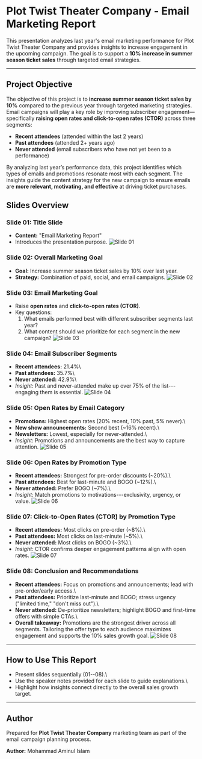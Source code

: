 # Plot Twist Theater Company - Email Marketing Report

This presentation analyzes last year's email marketing performance for
Plot Twist Theater Company and provides insights to increase engagement
in the upcoming campaign. The goal is to support a **10% increase in
summer season ticket sales** through targeted email strategies.

------------------------------------------------------------------------

## Project Objective

The objective of this project is to **increase summer season ticket sales by 10%** compared to the previous year through targeted marketing strategies. Email campaigns will play a key role by improving subscriber engagement—specifically **raising open rates and click-to-open rates (CTOR)** across three segments:

- **Recent attendees** (attended within the last 2 years)  
- **Past attendees** (attended 2+ years ago)  
- **Never attended** (email subscribers who have not yet been to a performance)  

By analyzing last year’s performance data, this project identifies which types of emails and promotions resonate most with each segment. The insights guide the content strategy for the new campaign to ensure emails are **more relevant, motivating, and effective** at driving ticket purchases.


## Slides Overview

### Slide 01: Title Slide

-   **Content:** "Email Marketing Report"
-   Introduces the presentation purpose.
![Slide 01](https://github.com/aminbiography/Google-Digital-Marketing---E-commerce-Professional-Certificate/blob/main/bar-graph-chart-image/Present%20email%20marketing%20data%20to%20stakeholders-01.jpg)


### Slide 02: Overall Marketing Goal

-   **Goal:** Increase summer season ticket sales by 10% over last year.
-   **Strategy:** Combination of paid, social, and email campaigns.
![Slide 02](https://github.com/aminbiography/Google-Digital-Marketing---E-commerce-Professional-Certificate/blob/main/bar-graph-chart-image/Present%20email%20marketing%20data%20to%20stakeholders-02.jpg)

### Slide 03: Email Marketing Goal

-   Raise **open rates** and **click-to-open rates (CTOR)**.
-   Key questions:
    1.  What emails performed best with different subscriber segments
        last year?
    2.  What content should we prioritize for each segment in the new
        campaign?
![Slide 03](https://github.com/aminbiography/Google-Digital-Marketing---E-commerce-Professional-Certificate/blob/main/bar-graph-chart-image/Present%20email%20marketing%20data%20to%20stakeholders-03.jpg)

### Slide 04: Email Subscriber Segments

-   **Recent attendees:** 21.4%\
-   **Past attendees:** 35.7%\
-   **Never attended:** 42.9%\
-   *Insight:* Past and never-attended make up over 75% of the
    list---engaging them is essential.
![Slide 04](https://github.com/aminbiography/Google-Digital-Marketing---E-commerce-Professional-Certificate/blob/main/bar-graph-chart-image/Present%20email%20marketing%20data%20to%20stakeholders-04.jpg)

### Slide 05: Open Rates by Email Category

-   **Promotions:** Highest open rates (20% recent, 10% past, 5%
    never).\
-   **New show announcements:** Second best (\~16% recent).\
-   **Newsletters:** Lowest, especially for never-attended.\
-   *Insight:* Promotions and announcements are the best way to capture
    attention.
![Slide 05](https://github.com/aminbiography/Google-Digital-Marketing---E-commerce-Professional-Certificate/blob/main/bar-graph-chart-image/Present%20email%20marketing%20data%20to%20stakeholders-05.jpg)

### Slide 06: Open Rates by Promotion Type

-   **Recent attendees:** Strongest for pre-order discounts (\~20%).\
-   **Past attendees:** Best for last-minute and BOGO (\~12%).\
-   **Never attended:** Prefer BOGO (\~7%).\
-   *Insight:* Match promotions to motivations---exclusivity, urgency,
    or value.
![Slide 06](https://github.com/aminbiography/Google-Digital-Marketing---E-commerce-Professional-Certificate/blob/main/bar-graph-chart-image/Present%20email%20marketing%20data%20to%20stakeholders-06.jpg)

### Slide 07: Click-to-Open Rates (CTOR) by Promotion Type

-   **Recent attendees:** Most clicks on pre-order (\~8%).\
-   **Past attendees:** Most clicks on last-minute (\~5%).\
-   **Never attended:** Most clicks on BOGO (\~3%).\
-   *Insight:* CTOR confirms deeper engagement patterns align with open
    rates.
![Slide 07](https://github.com/aminbiography/Google-Digital-Marketing---E-commerce-Professional-Certificate/blob/main/bar-graph-chart-image/Present%20email%20marketing%20data%20to%20stakeholders-07.jpg)

### Slide 08: Conclusion and Recommendations

-   **Recent attendees:** Focus on promotions and announcements; lead
    with pre-order/early access.\
-   **Past attendees:** Prioritize last-minute and BOGO; stress urgency
    ("limited time," "don't miss out").\
-   **Never attended:** De-prioritize newsletters; highlight BOGO and
    first-time offers with simple CTAs.\
-   **Overall takeaway:** Promotions are the strongest driver across all
    segments. Tailoring the offer type to each audience maximizes
    engagement and supports the 10% sales growth goal.
![Slide 08](https://github.com/aminbiography/Google-Digital-Marketing---E-commerce-Professional-Certificate/blob/main/bar-graph-chart-image/Present%20email%20marketing%20data%20to%20stakeholders-08.jpg)

------------------------------------------------------------------------

## How to Use This Report

-   Present slides sequentially (01--08).\
-   Use the speaker notes provided for each slide to guide
    explanations.\
-   Highlight how insights connect directly to the overall sales growth
    target.

------------------------------------------------------------------------

## Author

Prepared for **Plot Twist Theater Company** marketing team as part of the email campaign planning process.  

**Author:** Mohammad Aminul Islam
